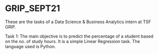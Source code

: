 # GRIP_SEPT21
These are the tasks of a Data Science &amp; Business Analytics intern at TSF GRIP.

Task 1: The main objective is to predict the percentage of a student based on the no. of study hours. It is a simple Linear Regression task. The language used is Python.


